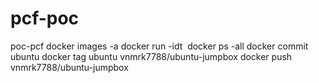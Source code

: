 # pcf-poc
poc-pcf
docker images -a
docker run -idt <IMAGE ID>
docker ps -all
docker commit <CONTAINER ID> ubuntu
docker tag ubuntu vnmrk7788/ubuntu-jumpbox
docker push vnmrk7788/ubuntu-jumpbox
